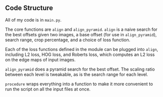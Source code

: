 ## Code Structure

All of my code is in `main.py`.

The core functions are `align` and `align_pyramid`. 
`align` is a naive search for the best offsets given two images, 
a base offset (for use in `align_pyramid`), search range,
crop percentage, and a choice of loss function.
 

Each of the loss functions defined in the module can be plugged into `align`, including L2 loss,
HOG loss, and Roberts loss, which computes an L2 loss on the edge maps of input images.

`align_pyramid` does a pyramid search for the best offset. The scaling ratio between each level is
tweakable, as is the search range for each level.

`procedure` wraps everything into a function to make it more 
convenient to run the script on all the input files at once.